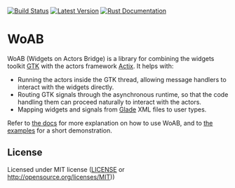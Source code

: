 [![Build Status](https://github.com/idanarye/woab/workflows/WoAB-CI/badge.svg)](https://github.com/idanarye/woab/actions)
[![Latest Version](https://img.shields.io/crates/v/woab.svg)](https://crates.io/crates/woab)
[![Rust Documentation](https://img.shields.io/badge/api-rustdoc-blue.svg)](https://idanarye.github.io/woab/)

# WoAB

WoAB (Widgets on Actors Bridge) is a library for combining the widgets toolkit [GTK](https://gtk-rs.org/) with the actors framework [Actix](https://actix.rs/). It helps with:

* Running the actors inside the GTK thread, allowing message handlers to interact with the widgets directly.
* Routing GTK signals through the asynchronous runtime, so that the code handling them can proceed naturally to interact with the actors.
* Mapping widgets and signals from [Glade](https://glade.gnome.org/) XML files to user types.

Refer to [the docs](https://idanarye.github.io/woab/) for more explanation on how to use WoAB, and to [the examples](https://github.com/idanarye/woab/tree/master/examples) for a short demonstration.

## License

Licensed under MIT license ([LICENSE](LICENSE) or http://opensource.org/licenses/MIT))
